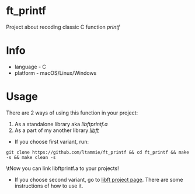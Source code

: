 # ft_printf
Project about recoding classic С function *printf*

# Info
* language - C
* platform - macOS/Linux/Windows

# Usage
There are 2 ways of using this function in your project:
1. As a standalone library aka *libftprintf.a*
2. As a part of my another library [*libft*](https://github.com/ltammie/libft)

* If you choose first variant, run:
```
git clone https://github.com/ltammie/ft_printf && cd ft_printf && make -s && make clean -s
```
\tNow you can link libftprintf.a to your projects!

* If you choose second variant, go to [libft project page](https://github.com/ltammie/libft). There are some instructions of how to use it.
